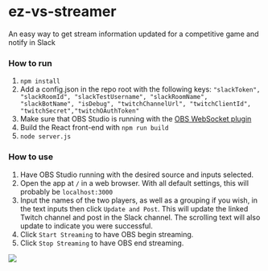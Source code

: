 # ez-vs-streamer
An easy way to get stream information updated for a competitive game and notify in Slack

### How to run
1. `npm install`
2. Add a config.json in the repo root with the following keys: `"slackToken", "slackRoomId", "slackTestUsername", "slackRoomName", "slackBotName", "isDebug", "twitchChannelUrl", "twitchClientId", "twitchSecret","twitchOAuthToken"`
3. Make sure that OBS Studio is running with the [OBS WebSocket plugin](https://github.com/Palakis/obs-websocket)
4. Build the React front-end with `npm run build`
5. `node server.js`

### How to use
1. Have OBS Studio running with the desired source and inputs selected.
2. Open the app at `/` in a web browser. With all default settings, this will probably be `localhost:3000`
3. Input the names of the two players, as well as a grouping if you wish, in the text inputs then click `Update and Post`. This will update the linked Twitch channel and post in the Slack channel. The scrolling text will also update to indicate you were successful.
4. Click `Start Streaming` to have OBS begin streaming.
5. Click `Stop Streaming` to have OBS end streaming.

![](https://cdn.discordapp.com/attachments/384193390771699712/579399099057569803/unknown.png)
